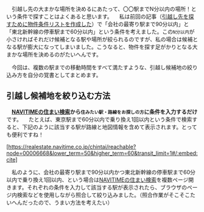 　引越し先の大まかな場所を決めるにあたって、〇〇駅までN分以内の場所！という条件で探すことはよくあると思います。
　私は前回の記事（[引越し先を探すために物件条件リストを作成した](https://miyuush.hatenablog.com/entry/2021/12/11/223937)）で「会社の最寄り駅まで90分以内」と「東北新幹線の停車駅まで60分以内」という条件を考えました。この`N分以内`が小さければそれだけ候補となる駅や場所が絞られるのですが、私の場合は候補となる駅が膨大になってしまいました。こうなると、物件を探す足がかりとなる大まかな場所を決めるのがたいへんです。

　今回は、複数の駅までの移動時間をすべて満たすような、引越し候補地の絞り込み方を自分の覚書としてまとめます。

## 引越し候補地を絞り込む方法

　**[NAVITIMEの住まい検索](https://realestate.navitime.co.jp/)から`住みたい駅・路線をお探しの方`に条件を入力するだけ**です。
　たとえば、東京駅まで60分以内で乗り換え1回以内という条件で検索すると、下記のように該当する駅が路線と地図情報を含めて表示されます。とっても便利ですね！

[https://realestate.navitime.co.jp/chintai/reachable?node=00006668&lower_term=50&higher_term=60&transit_limit=1#/:embed:cite]

　私のように、会社の最寄り駅まで90分以内かつ東北新幹線の停車駅まで60分以内で乗り換え1回以内、という場合は[NAVITIMEの住まい検索](https://realestate.navitime.co.jp/)を複数ページ開きます。それぞれの条件を入力して該当する駅が表示されたら、ブラウザのページ内検索などを使用しながら照合して絞り込みました。（照合作業がそこそこたいへんだったので、うまい方法を考えたい）
